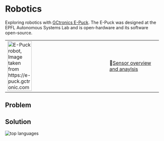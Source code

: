 # Robotics #
Exploring robotics with [GCtronics E-Puck](https://www.epfl.ch/labs/mobots/robots-technologies/e-puck2).
The E-Puck was designed at the EPFL Autonomous Systems Lab and is open-hardware and its software open-source.

<table>
  <tr>
    <td><img src="https://github.com/oliolioli/Robotics/assets/4264535/20e8ebbf-b4f4-4f52-a3ea-d492a5e463fd" alt="E-Puck robot, Image taken from https://e-puck.gctronic.com" width="50%" height="50%">
</td><td><b>🚩</b><a href="https://github.com/oliolioli/Robotics/blob/main/Sensors.md">Sensor overview and anaylsis</a></td>
  </tr>
</table>



## Problem ##


## Solution ##



<img alt="top languages" src="https://github-readme-stats.vercel.app/api/top-langs/?username=oliolioli&layout=compact">
